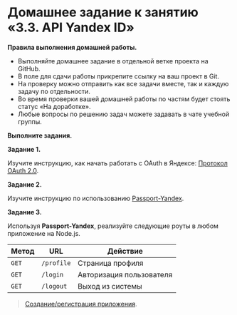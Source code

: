 # Домашнее задание к занятию «3.3. API Yandex ID»

**Правила выполнения домашней работы.**
* Выполняйте домашнее задание в отдельной ветке проекта на GitHub.
* В поле для сдачи работы прикрепите ссылку на ваш проект в Git.
* На проверку можно отправить как все задачи вместе, так и каждую задачу по отдельности. 
* Во время проверки вашей домашней работы по частям будет стоять статус «На доработке».
* Любые вопросы по решению задач можете задавать в чате учебной группы.

**Выполните задания.**

**Задание 1.**

Изучите инструкцию, как начать работать с OAuth в Яндексе: [Протокол OAuth 2.0](https://yandex.ru/dev/id/doc/dg/oauth/concepts/about.html).

**Задание 2.**

Изучите инструкцию по использованию [Passport-Yandex](https://www.passportjs.org/packages/passport-yandex/).

**Задание 3.**

Используя **Passport-Yandex**, реализуйте следующие роуты в любом приложение на Node.js.

Метод | URL | Действие 
--- | --- | --- 
`GET` | `/profile` | Страница профиля
`GET` | `/login` | Авторизация пользователя
`GET` | `/logout` | Выход из системы

> [Создание/регистрация приложения](https://oauth.yandex.ru/client/new).
